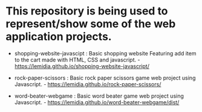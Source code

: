# This repository is being used to represent/show some of the web application projects.

- shopping-website-javascipt : Basic shopping website Featuring add item to the cart made with HTML, CSS and javascript. - https://lemidia.github.io/shopping-website-javascript/

- rock-paper-scissors : Basic rock paper scissors game web project using Javascript. - https://lemidia.github.io/rock-paper-scissors/

- word-beater-webgame : Basic word beater game web project using Javascript. - https://lemidia.github.io/word-beater-webgame/dist/
